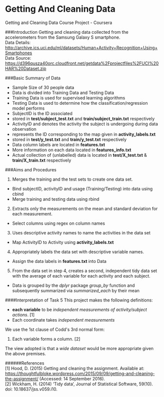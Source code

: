 # Getting And Cleaning Data
Getting and Cleaning Data Course Project - Coursera

###Introduction
Getting and cleaning data collected from the accelerometers from the Samsung Galaxy S smartphone. <br>
Data Details: http://archive.ics.uci.edu/ml/datasets/Human+Activity+Recognition+Using+Smartphones <br>
Data Source: https://d396qusza40orc.cloudfront.net/getdata%2Fprojectfiles%2FUCI%20HAR%20Dataset.zip

###Basic Summary of Data
* Sample Size of 30 people data
* Data is divided into Training Data and Testing Data
 * Training Data is used for supervised learning algorithms
 * Testing Data is used to determine how the classification/regression model performs
* SubjectID is the ID associated  
 * stored in **test/subject_test.txt** and **train/subject_train.txt** respectively
* ActivityID  and denotes the activity the subject is undergoing during data observation
 * represents the ID corresponding to the map given in **activity_labels.txt**
 * stored in **test/y_test.txt** and **train/y_test.txt** respectively
* Data column labels are located in **features.txt**
 * More information on each data located in **features_info.txt**
* Actual collection of (unlabelled) data is located in **test/X_test.txt** & **train/X_train.txt** respectively
 
###Aims and Procedures
1. Merges the training and the test sets to create one data set.
 * Bind subjectID, activityID and usage (Training/Testing) into data using cbind
 * Merge training and testing data using rbind
2. Extracts only the measurements on the mean and standard deviation for each measurement.
 * Select columns using regex on column names
3. Uses descriptive activity names to name the activities in the data set
 * Map ActivityID to Activity using **activity_labels.txt**
4. Appropriately labels the data set with descriptive variable names.
 * Assign the data labels in **features.txt** into Data
5. From the data set in step 4, creates a second, independent tidy data set with the average of each variable for each activity and each subject.
 * Data is grouped by the *dplyr* package *group_by* function and subsequently summarized via *summarized_each* by their mean 
 
####Interpretation of Task 5 
This project makes the following definitions:<br>
 * **each variable** to be *independent measurements of activity/subject actions*. [1]
 * Each coordinate takes *independent measurements* 
 
We use the 1st clause of Codd's 3rd normal form: <br>
 1. Each variable forms a column. [2]
 
The view adopted is that a *wide dataset* would be more appropriate given the above premises.

######References<br> [1] Hood, D. (2015) Getting and cleaning the assignment. Available at: https://thoughtfulbloke.wordpress.com/2015/09/09/getting-and-cleaning-the-assignment/ (Accessed: 14 September 2016). <br> [2] Wickham, H. (2014) ‘Tidy data’, Journal of Statistical Software, 59(10). doi: 10.18637/jss.v059.i10.
